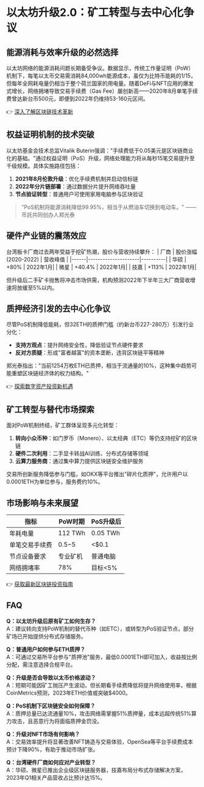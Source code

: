 # 以太坊升级2.0：矿工转型与去中心化争议

## 能源消耗与效率升级的必然选择
以太坊网络的能源消耗问题长期备受争议。数据显示，传统工作量证明（PoW）机制下，每笔以太币交易需消耗84,000wh能源成本，虽仅为比特币能耗的1/15，但每年全网耗电量仍相当于整个荷兰国家的用电量。随着DeFi与NFT应用的爆发式增长，网络拥堵导致交易手续费（Gas Fee）屡创新高——2020年8月单笔手续费曾达新台币500元，即便到2022年仍维持53-160元区间。

👉 [深入了解区块链技术革新](https://bit.ly/okx_welcome)

## 权益证明机制的技术突破
以太坊基金会技术总监Vitalik Buterin强调："手续费低于0.05美元是区块链商业化的基础。"通过权益证明（PoS）升级，网络处理能力将从每秒15笔交易提升至千级规模。具体实施路径包括：
1. **2021年8月伦敦升级**：优化手续费机制并启动信标链
2. **2022年分片链部署**：通过数据分片提升网络吞吐量
3. **节点验证转型**：普通用户可使用家用电脑参与区块验证

> "PoS机制将能源消耗降低99.95%，相当于从燃油车切换到电动车。" ——币託共同创办人郑光泰

## 硬件产业链的震荡效应
台湾板卡厂商过去两年受益于挖矿热潮，股价与营收持续攀升：
| 厂商 | 股价涨幅(2020-2022) | 营收峰值 |
|------|---------------------|----------|
| 华硕 | +80%                | 2022年1月|
| 微星 | +40.4%              | 2022年1月|
| 技嘉 | +113%               | 2022年1月|

但升级后二手矿卡抛售将冲击市场供需，机构预测2022年下半年三大厂商营收增速将放缓至5%以内。

## 质押经济引发的去中心化争议
尽管PoS机制降低能耗，但32ETH的质押门槛（约新台币227-280万）引发行业分化：
- **支持方观点**：提升网络安全性，降低验证节点硬件要求
- **反对方质疑**：形成"富者越富"的资本垄断，违背区块链平等精神

郑光泰指出："当前1254万枚ETH已质押，相当于流通量的10%，这种集中趋势可能重塑区块链经济体的权力结构。"

👉 [探索数字资产投资新机遇](https://bit.ly/okx_welcome)

## 矿工转型与替代市场探索
面对PoW机制终结，矿工群体呈现多元化转型：
1. **转向小众币种**：如门罗币（Monero）、以太经典（ETC）等仍支持挖矿的区块链
2. **硬件二次利用**：二手显卡转战AI训练、分布式存储等领域
3. **云算力服务商**：通过集中算力提供区块链安全维护服务

交易所创新服务降低参与门槛，如OKX等平台推出"碎片化质押"，允许用户以0.0001ETH为单位参与，服务费约10%。

## 市场影响与未来展望
| 指标                | PoW时期       | PoS升级后       |
|---------------------|---------------|-----------------|
| 年耗电量            | 112 TWh       | 0.05 TWh        |
| 单笔交易手续费      | $0.5-$5       | <$0.1           |
| 节点设备要求        | 专业矿机      | 普通电脑        |
| 网络拥堵率          | 78%           | 目标<5%         |

👉 [获取最新区块链投资指南](https://bit.ly/okx_welcome)

## FAQ
**Q：以太坊升级后原有矿工如何生存？**  
A：建议转向支持PoW机制的替代币种（如ETC），或转型为PoS验证节点，部分矿场已开始提供分布式存储服务。

**Q：普通用户如何参与ETH质押？**  
A：可通过交易所平台参与"质押池"服务，最低0.0001ETH即可加入，收益按比例分配，需注意选择合规平台。

**Q：升级是否会导致以太币价格波动？**  
A：短期可能因矿工抛压产生波动，但长期看手续费降低将提升网络使用率，根据CoinMetrics预测，2023年ETH价值或突破$4000。

**Q：PoS机制下区块链安全如何保障？**  
A：质押总量已达流通量10%，攻击网络需掌握51%质押量，成本远超传统51%算力攻击，且恶意行为将面临质押金罚没。

**Q：升级对NFT市场有何影响？**  
A：交易效率提升将显著改善NFT铸造与交易体验，OpenSea等平台手续费成本预计下降90%，有助于推动市场扩张。

**Q：台湾硬件厂商如何应对产业转型？**  
A：华硕、微星已推出企业级区块链服务器，技嘉布局分布式存储解决方案，2023年Q1相关产品营收占比预计达15%。